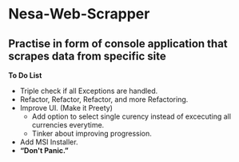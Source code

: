 # Nesa-Web-Scrapper
## Practise in form of console application that scrapes data from specific site

**To Do List**

* Triple check if all Exceptions are handled.
* Refactor, Refactor, Refactor, and more Refactoring.
* Improve UI. (Make it Preety)
  * Add option to select single curency instead of excecuting all currencies everytime.
  * Tinker about improving progression.
* Add MSI Installer.
* **“Don't Panic.”** 
  
    
